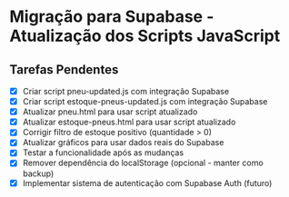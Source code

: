 # Migração para Supabase - Atualização dos Scripts JavaScript

## Tarefas Pendentes
- [x] Criar script pneu-updated.js com integração Supabase
- [x] Criar script estoque-pneus-updated.js com integração Supabase
- [x] Atualizar pneu.html para usar script atualizado
- [x] Atualizar estoque-pneus.html para usar script atualizado
- [x] Corrigir filtro de estoque positivo (quantidade > 0)
- [x] Atualizar gráficos para usar dados reais do Supabase
- [x] Testar a funcionalidade após as mudanças
- [x] Remover dependência do localStorage (opcional - manter como backup)
- [x] Implementar sistema de autenticação com Supabase Auth (futuro)
